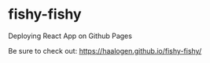 # fishy-fishy
Deploying React App on Github Pages

Be sure to check out: https://haalogen.github.io/fishy-fishy/
